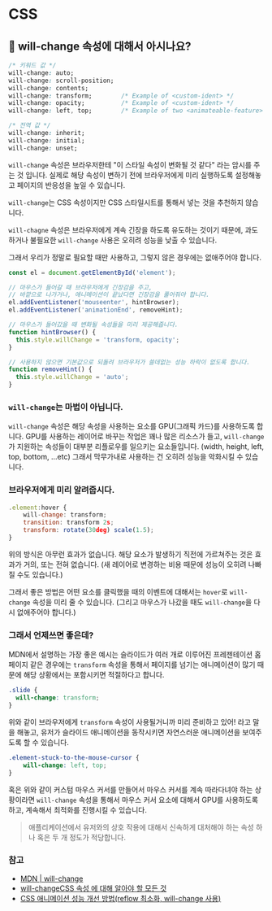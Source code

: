 # CSS

## 🤔 will-change 속성에 대해서 아시나요?

```css
/* 키워드 값 */
will-change: auto;
will-change: scroll-position;
will-change: contents;
will-change: transform;        /* Example of <custom-ident> */
will-change: opacity;          /* Example of <custom-ident> */
will-change: left, top;        /* Example of two <animateable-feature> */

/* 전역 값 */
will-change: inherit;
will-change: initial;
will-change: unset;
```

`will-change` 속성은 브라우저한테 "이 스타일 속성이 변화될 것 같다" 라는 암시를 주는 것 입니다. 실제로 해당 속성이 변하기 전에 브라우저에게 미리 실행하도록 설정해놓고 페이지의 반응성을 높일 수 있습니다.

`will-change`는 CSS 속성이지만 CSS 스타일시트를 통해서 넣는 것을 추천하지 않습니다.

`will-chagne` 속성은 브라우저에게 계속 긴장을 하도록 유도하는 것이기 때문에, 과도하거나 불필요한 `will-change` 사용은 오히려 성능을 낮출 수 있습니다.

그래서 우리가 정말로 필요할 때만 사용하고, 그렇지 않은 경우에는 없애주어야 합니다.

```js
const el = document.getElementById('element');

// 마우스가 들어갈 때 브라우저에게 긴장감을 주고,
// 바깥으로 나가거나, 애니메이션이 끝났다면 긴장감을 풀어줘야 합니다.
el.addEventListener('mouseenter', hintBrowser);
el.addEventListener('animationEnd', removeHint);

// 마우스가 들어갔을 때 변화될 속성들을 미리 제공해줍니다.
function hintBrowser() {
  this.style.willChange = 'transform, opacity';
}

// 사용하지 않으면 기본값으로 되돌려 브라우저가 쓸데없는 성능 하락이 없도록 합니다.
function removeHint() {
  this.style.willChange = 'auto';
}
```

### `will-change`는 마법이 아닙니다. 

`will-change` 속성은 해당 속성을 사용하는 요소를 GPU(그래픽 카드)를 사용하도록 합니다. GPU를 사용하는 레이어로 바꾸는 작업은 꽤나 많은 리소스가 들고, `will-change`가 지원하는 속성들이 대부분 리플로우를 일으키는 요소들입니다. (width, height, left, top, bottom, ...etc)
그래서 막무가내로 사용하는 건 오히려 성능을 악화시킬 수 있습니다.

### 브라우저에게 미리 알려줍시다.

```js
.element:hover {
	will-change: transform;
	transition: transform 2s;
	transform: rotate(30deg) scale(1.5);
}
```

위의 방식은 아무런 효과가 없습니다. 해당 요소가 발생하기 직전에 가르쳐주는 것은 효과가 거의, 또는 전혀 없습니다. (새 레이어로 변경하는 비용 때문에 성능이 오히려 나빠질 수도 있습니다.)

그래서 좋은 방법은 어떤 요소를 클릭했을 때의 이벤트에 대해서는 `hover`로 `will-change` 속성을 미리 줄 수 있습니다. (그리고 마우스가 나갔을 때도 `will-change`을 다시 없애주어야 합니다.)

### 그래서 언제쓰면 좋은데?

MDN에서 설명하는 가장 좋은 예시는 슬라이드가 여러 개로 이루어진 프레젠테이션 홈페이지 같은 경우에는 `transform` 속성을 통해서 페이지를 넘기는 애니메이션이 많기 때문에 해당 상황에서는 포함시키면 적절하다고 합니다.

```css
.slide {
  will-change: transform;
}
```

위와 같이 브라우저에게 `transform` 속성이 사용될거니까 미리 준비하고 있어! 라고 말을 해놓고, 유저가 슬라이드 애니메이션을 동작시키면 자연스러운 애니메이션을 보여주도록 할 수 있습니다.

```css
.element-stuck-to-the-mouse-cursor {
	will-change: left, top;
}
```

혹은 위와 같이 커스텀 마우스 커서를 만들어서 마우스 커서를 계속 따라다녀야 하는 상황이라면 `will-change` 속성을 통해서 마우스 커서 요소에 대해서 GPU를 사용하도록 하고, 계속해서 최적화를 진행시킬 수 있습니다.

> 애플리케이션에서 유저와의 상호 작용에 대해서 신속하게 대처해야 하는 속성 하나 혹은 두 개 정도가 적당합니다.

### 참고

- [MDN | will-change](https://developer.mozilla.org/ko/docs/Web/CSS/will-change)
- [will-changeCSS 속성 에 대해 알아야 할 모든 것](https://dev.opera.com/articles/css-will-change-property/)
- [CSS 애니메이션 성능 개선 방법(reflow 최소화, will-change 사용)](https://wit.nts-corp.com/2017/06/05/4571)

